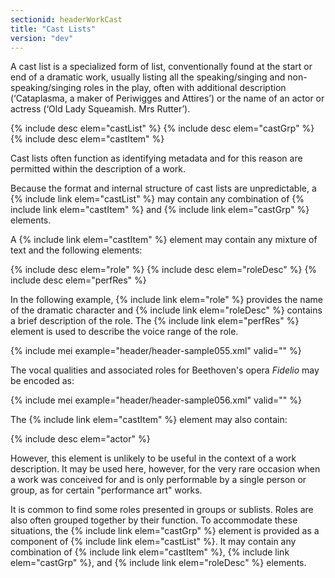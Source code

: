```yaml
---
sectionid: headerWorkCast
title: "Cast Lists"
version: "dev"
---
```


A cast list is a specialized form of list, conventionally found at the start or end of a dramatic work, usually listing all the speaking/singing and non-speaking/singing roles in the play, often with additional description (‘Cataplasma, a maker of Periwigges and Attires’) or the name of an actor or actress (‘Old Lady Squeamish. Mrs Rutter’).

{% include desc elem="castList" %}
{% include desc elem="castGrp" %}
{% include desc elem="castItem" %}

Cast lists often function as identifying metadata and for this reason are permitted within the description of a work.

Because the format and internal structure of cast lists are unpredictable, a {% include link elem="castList" %} may contain any combination of {% include link elem="castItem" %} and {% include link elem="castGrp" %} elements.

A {% include link elem="castItem" %} element may contain any mixture of text and the following elements:

{% include desc elem="role" %}
{% include desc elem="roleDesc" %}
{% include desc elem="perfRes" %}

In the following example, {% include link elem="role" %} provides the name of the dramatic character and {% include link elem="roleDesc" %} contains a brief description of the role. The {% include link elem="perfRes" %} element is used to describe the voice range of the role.

{% include mei example="header/header-sample055.xml" valid="" %}

The vocal qualities and associated roles for Beethoven's opera *Fidelio* may be encoded as:

{% include mei example="header/header-sample056.xml" valid="" %}

The {% include link elem="castItem" %} element may also contain:

{% include desc elem="actor" %}

However, this element is unlikely to be useful in the context of a work description. It may be used here, however, for the very rare occasion when a work was conceived for and is only performable by a single person or group, as for certain "performance art" works.

It is common to find some roles presented in groups or sublists. Roles are also often grouped together by their function. To accommodate these situations, the {% include link elem="castGrp" %} element is provided as a component of {% include link elem="castList" %}. It may contain any combination of {% include link elem="castItem" %}, {% include link elem="castGrp" %}, and {% include link elem="roleDesc" %} elements.
